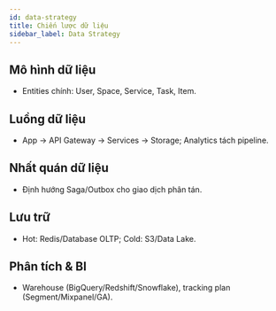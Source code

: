 ```yaml
---
id: data-strategy
title: Chiến lược dữ liệu
sidebar_label: Data Strategy
---
```


## Mô hình dữ liệu

- Entities chính: User, Space, Service, Task, Item.

## Luồng dữ liệu

- App → API Gateway → Services → Storage; Analytics tách pipeline.

## Nhất quán dữ liệu

- Định hướng Saga/Outbox cho giao dịch phân tán.

## Lưu trữ

- Hot: Redis/Database OLTP; Cold: S3/Data Lake.

## Phân tích & BI

- Warehouse (BigQuery/Redshift/Snowflake), tracking plan (Segment/Mixpanel/GA).

